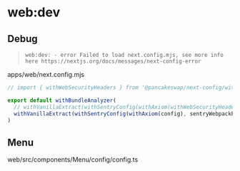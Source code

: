 # web:dev

## Debug

> `web:dev: - error Failed to load next.config.mjs, see more info here https://nextjs.org/docs/messages/next-config-error`

apps/web/next.config.mjs

```js
// import { withWebSecurityHeaders } from '@pancakeswap/next-config/withWebSecurityHeaders'

export default withBundleAnalyzer(
  // withVanillaExtract(withSentryConfig(withAxiom(withWebSecurityHeaders(config)), sentryWebpackPluginOptions)),
  withVanillaExtract(withSentryConfig(withAxiom(config), sentryWebpackPluginOptions)),
)
```


## Menu

web/src/components/Menu/config/config.ts
